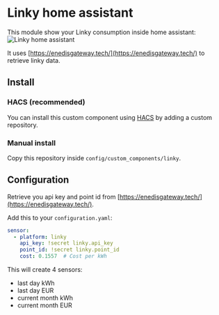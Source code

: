 # Linky home assistant

This module show your Linky consumption inside home assistant:
![Linky home assistant](https://user-images.githubusercontent.com/2521188/99240519-e4df1880-27fc-11eb-9a73-ab39de649f9e.png)

It uses [https://enedisgateway.tech/](https://enedisgateway.tech/) to retrieve linky data.


## Install

### HACS (recommended)

You can install this custom component using [HACS](https://hacs.xyz/) by adding a custom repository.

### Manual install

Copy this repository inside `config/custom_components/linky`.

## Configuration

Retrieve you api key and point id from [https://enedisgateway.tech/](https://enedisgateway.tech/). 

Add this to your `configuration.yaml`:

```yaml
sensor:
  - platform: linky
    api_key: !secret linky.api_key
    point_id: !secret linky.point_id
    cost: 0.1557  # Cost per kWh
```

This will create 4 sensors:
* last day kWh
* last day EUR
* current month kWh
* current month EUR
